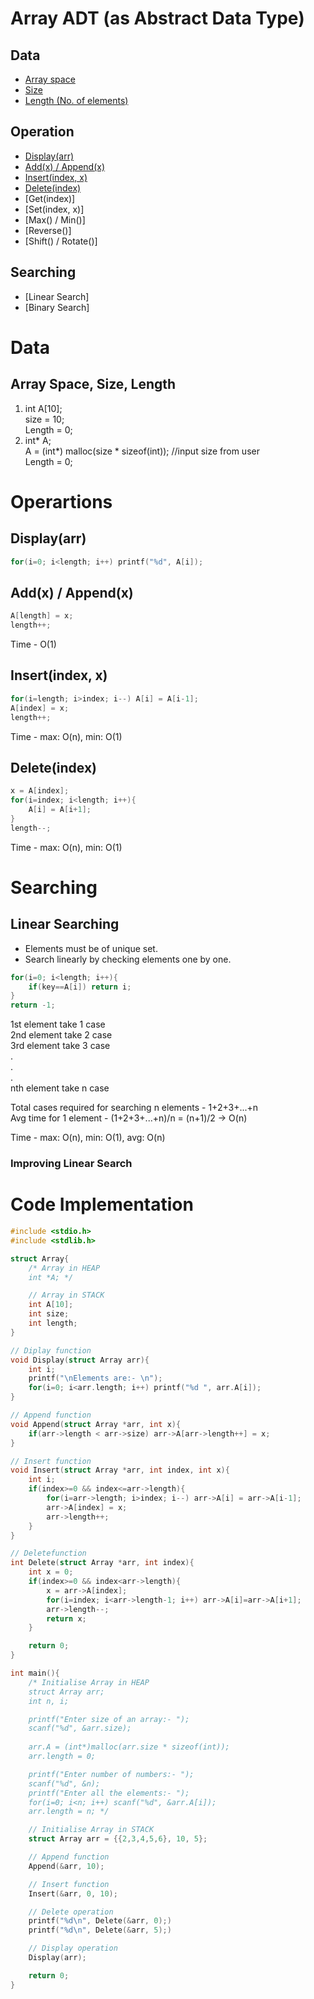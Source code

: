 # Array ADT (as Abstract Data Type)

## Data

- [Array space](#array-space-size-length)
- [Size](#array-space-size-length)
- [Length (No. of elements)](#array-space-size-length)

## Operation

- [Display(arr)](#displayarr)
- [Add(x) / Append(x)](#addx--appendx)
- [Insert(index, x)](#insertindex-x)
- [Delete(index)](#deleteindex)
- [Get(index)]
- [Set(index, x)]
- [Max() / Min()]
- [Reverse()]
- [Shift() / Rotate()]

## Searching

- [Linear Search]
- [Binary Search]

# Data

## Array Space, Size, Length

1. int A[10];
    <br>
    size = 10;
    <br>
    Length = 0;
2. int* A;
    <br>
    A = (int*) malloc(size * sizeof(int)); //input size from user
    <br>
    Length = 0;

# Operartions

## Display(arr)

```C
for(i=0; i<length; i++) printf("%d", A[i]);
```

## Add(x) / Append(x)

```C
A[length] = x;
length++;
```
Time - O(1) 

## Insert(index, x)

```C
for(i=length; i>index; i--) A[i] = A[i-1];
A[index] = x;
length++;
```
Time - max: O(n), min: O(1)

## Delete(index)

```C
x = A[index];
for(i=index; i<length; i++){
    A[i] = A[i+1];
}
length--;
```
Time - max: O(n), min: O(1)

# Searching

## Linear Searching

- Elements must be of unique set.
- Search linearly by checking elements one by one.

```C
for(i=0; i<length; i++){
    if(key==A[i]) return i; 
}
return -1;
```
1st element take 1 case
<br>
2nd element take 2 case
<br>
3rd element take 3 case
<br>
.
<br>
.
<br>
.
<br>
nth element take n case

Total cases required for searching n elements - 1+2+3+...+n
<br>
Avg time for 1 element - (1+2+3+...+n)/n = (n+1)/2 -> O(n)

Time - max: O(n), min: O(1), avg: O(n)

### Improving Linear Search



# Code Implementation

```C
#include <stdio.h>
#include <stdlib.h>

struct Array{
    /* Array in HEAP
    int *A; */

    // Array in STACK
    int A[10];
    int size;
    int length;
}

// Diplay function
void Display(struct Array arr){
    int i;
    printf("\nElements are:- \n");
    for(i=0; i<arr.length; i++) printf("%d ", arr.A[i]);
}

// Append function
void Append(struct Array *arr, int x){
    if(arr->length < arr->size) arr->A[arr->length++] = x;
}

// Insert function
void Insert(struct Array *arr, int index, int x){
    int i;
    if(index>=0 && index<=arr->length){
        for(i=arr->length; i>index; i--) arr->A[i] = arr->A[i-1];
        arr->A[index] = x;
        arr->length++;
    }
}

// Deletefunction
int Delete(struct Array *arr, int index){
    int x = 0;
    if(index>=0 && index<arr->length){
        x = arr->A[index];
        for(i=index; i<arr->length-1; i++) arr->A[i]=arr->A[i+1];
        arr->length--;
        return x;
    }

    return 0;
}

int main(){
    /* Initialise Array in HEAP
    struct Array arr;
    int n, i;

    printf("Enter size of an array:- ");
    scanf("%d", &arr.size);
    
    arr.A = (int*)malloc(arr.size * sizeof(int));
    arr.length = 0;

    printf("Enter number of numbers:- ");
    scanf("%d", &n);
    printf("Enter all the elements:- ");
    for(i=0; i<n; i++) scanf("%d", &arr.A[i]);
    arr.length = n; */

    // Initialise Array in STACK
    struct Array arr = {{2,3,4,5,6}, 10, 5};

    // Append function
    Append(&arr, 10);

    // Insert function
    Insert(&arr, 0, 10);

    // Delete operation
    printf("%d\n", Delete(&arr, 0);)
    printf("%d\n", Delete(&arr, 5);)

    // Display operation
    Display(arr);

    return 0;
}
```